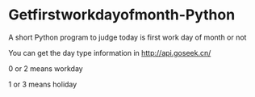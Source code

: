 # Getfirstworkdayofmonth-Python
A short Python program to judge today is first work day of month or not  

You can get the day type information in http://api.goseek.cn/

0 or 2 means workday

1 or 3 means holiday

